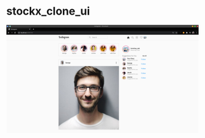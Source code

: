 # stockx_clone_ui

<img src="https://github.com/BonchayHi5/instagram-clone/blob/master/asset/web_screenshot.png" >

